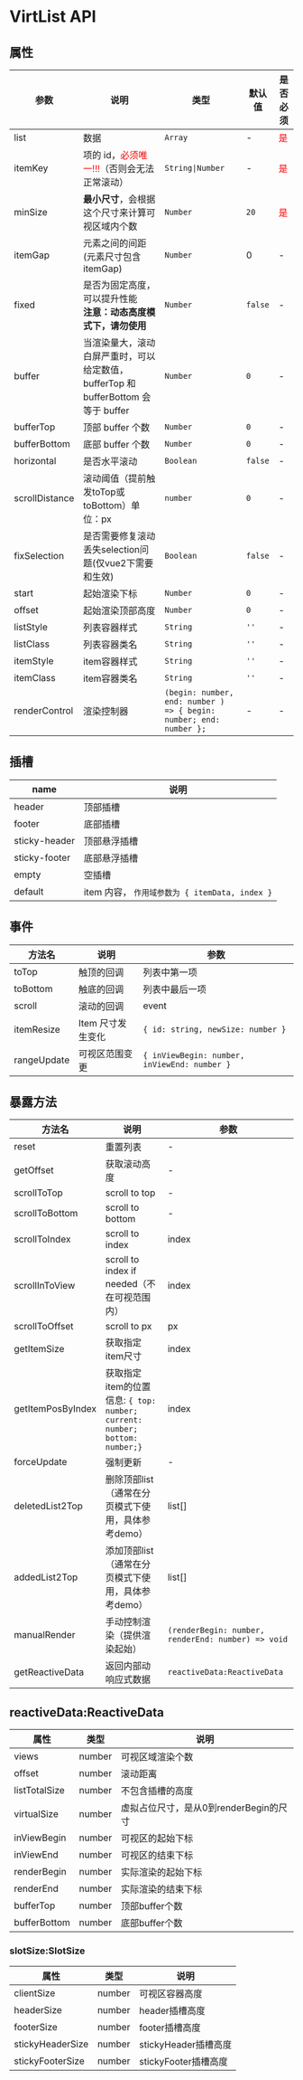 # VirtList API

## 属性

| 参数           | 说明                                                                              | 类型                                                               | 默认值  | 是否必须                     |
| -------------- | --------------------------------------------------------------------------------- | ------------------------------------------------------------------ | ------- | ---------------------------- |
| list           | 数据                                                                              | `Array`                                                            | -       | <font color="#f00">是</font> |
| itemKey        | 项的 id，<font color="#f00">必须唯一!!!</font>（否则会无法正常滚动）              | `String\|Number`                                                   | -       | <font color="#f00">是</font> |
| minSize        | **最小尺寸**，会根据这个尺寸来计算可视区域内个数                                  | `Number`                                                           | `20`    | <font color="#f00">是</font> |
| itemGap        | 元素之间的间距 (元素尺寸包含itemGap)                                              | `Number`                                                           | 0       | -                            |
| fixed          | 是否为固定高度，可以提升性能<br />**注意：动态高度模式下，请勿使用**              | `Number`                                                           | `false` | -                            |
| buffer         | 当渲染量大，滚动白屏严重时，可以给定数值，bufferTop 和 bufferBottom 会等于 buffer | `Number`                                                           | `0`     | -                            |
| bufferTop      | 顶部 buffer 个数                                                                  | `Number`                                                           | `0`     | -                            |
| bufferBottom   | 底部 buffer 个数                                                                  | `Number`                                                           | `0`     | -                            |
| horizontal     | 是否水平滚动                                                                      | `Boolean`                                                          | `false` | -                            |
| scrollDistance | 滚动阈值（提前触发toTop或toBottom）单位：px                                       | `number`                                                           | `0`     | -                            |
| fixSelection   | 是否需要修复滚动丢失selection问题(仅vue2下需要和生效)                             | `Boolean`                                                          | `false` | -                            |
| start          | 起始渲染下标                                                                      | `Number`                                                           | `0`     | -                            |
| offset         | 起始渲染顶部高度                                                                  | `Number`                                                           | `0`     | -                            |
| listStyle      | 列表容器样式                                                                      | `String`                                                           | `''`    | -                            |
| listClass      | 列表容器类名                                                                      | `String`                                                           | `''`    | -                            |
| itemStyle      | item容器样式                                                                      | `String`                                                           | `''`    | -                            |
| itemClass      | item容器类名                                                                      | `String`                                                           | `''`    | -                            |
| renderControl  | 渲染控制器                                                                        | `(begin: number, end: number ) => { begin: number; end: number };` | -       | -                            |

## 插槽

| name          | 说明                                           |
| ------------- | ---------------------------------------------- |
| header        | 顶部插槽                                       |
| footer        | 底部插槽                                       |
| sticky-header | 顶部悬浮插槽                                   |
| sticky-footer | 底部悬浮插槽                                   |
| empty         | 空插槽                                         |
| default       | item 内容， `作用域参数为 { itemData, index }` |

## 事件

| 方法名      | 说明              | 参数                                         |
| ----------- | ----------------- | -------------------------------------------- |
| toTop       | 触顶的回调        | 列表中第一项                                 |
| toBottom    | 触底的回调        | 列表中最后一项                               |
| scroll      | 滚动的回调        | event                                        |
| itemResize  | Item 尺寸发生变化 | `{ id: string, newSize: number }`            |
| rangeUpdate | 可视区范围变更    | `{ inViewBegin: number, inViewEnd: number }` |

## 暴露方法

| 方法名            | 说明                                                                       | 参数                                               |
| ----------------- | -------------------------------------------------------------------------- | -------------------------------------------------- |
| reset             | 重置列表                                                                   | -                                                  |
| getOffset         | 获取滚动高度                                                               | -                                                  |
| scrollToTop       | scroll to top                                                              | -                                                  |
| scrollToBottom    | scroll to bottom                                                           | -                                                  |
| scrollToIndex     | scroll to index                                                            | index                                              |
| scrollInToView    | scroll to index if needed（不在可视范围内）                                | index                                              |
| scrollToOffset    | scroll to px                                                               | px                                                 |
| getItemSize       | 获取指定item尺寸                                                           | index                                              |
| getItemPosByIndex | 获取指定item的位置信息: `{ top: number; current: number; bottom: number;}` | index                                              |
| forceUpdate       | 强制更新                                                                   | -                                                  |
| deletedList2Top   | 删除顶部list（通常在分页模式下使用，具体参考demo）                         | list[]                                             |
| addedList2Top     | 添加顶部list（通常在分页模式下使用，具体参考demo）                         | list[]                                             |
| manualRender      | 手动控制渲染（提供渲染起始）                                               | `(renderBegin: number, renderEnd: number) => void` |
| getReactiveData   | 返回内部动响应式数据                                                       | `reactiveData:ReactiveData`                        |

## reactiveData:ReactiveData

| 属性          | 类型   | 说明                                   |
| ------------- | ------ | -------------------------------------- |
| views         | number | 可视区域渲染个数                       |
| offset        | number | 滚动距离                               |
| listTotalSize | number | 不包含插槽的高度                       |
| virtualSize   | number | 虚拟占位尺寸，是从0到renderBegin的尺寸 |
| inViewBegin   | number | 可视区的起始下标                       |
| inViewEnd     | number | 可视区的结束下标                       |
| renderBegin   | number | 实际渲染的起始下标                     |
| renderEnd     | number | 实际渲染的结束下标                     |
| bufferTop     | number | 顶部buffer个数                         |
| bufferBottom  | number | 底部buffer个数                         |

### slotSize:SlotSize

| 属性             | 类型   | 说明                 |
| ---------------- | ------ | -------------------- |
| clientSize       | number | 可视区容器高度       |
| headerSize       | number | header插槽高度       |
| footerSize       | number | footer插槽高度       |
| stickyHeaderSize | number | stickyHeader插槽高度 |
| stickyFooterSize | number | stickyFooter插槽高度 |
